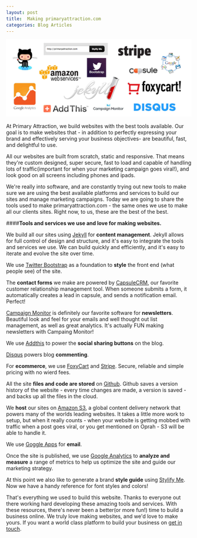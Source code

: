 ```yaml
---
layout: post
title:  Making primaryattraction.com
categories: Blog Articles
---
```





<img class="img-responsive" src="/img/tools.jpg">

At Primary Attraction, we build websites with the best tools available.  Our goal is to make websites that - in addition to perfectly expressing your brand and effectively serving your business objectives-  are beautiful, fast, and delightful to use.  

All our websites are built from scratch, static and responsive.  That means they're custom designed, super secure, fast to load and capable of handling lots of traffic(important for when your marketing campaign goes viral!), and look good on all screens including phones and ipads.

We're really into software, and are constantly trying out new tools to make sure we are using the best available platforms and services to build our sites and manage marketing campaigns.  Today we are going to share the tools used to make primaryattraction.com - the same ones we use to make all our clients sites.  Right now, to us, these are the best of the best.

####**Tools and services we use and love for making websites.**

We build all our sites using [Jekyll](http://www.jekyllrb.com) for **content management**.  Jekyll allows for full control of design and structure, and it's easy to integrate the tools and services we use.  We can build quickly and efficiently, and it's easy to iterate and evolve the site over time. 

We use [Twitter Bootstrap](http://getbootstrap.com/) as a foundation to **style** the front end (what people see) of the site.  

The **contact forms** we make are powered by [CapsuleCRM](http://capsulecrm.com/), our favorite customer relationship management tool.  When someone submits a form, it automatically creates a lead in capsule, and sends a notification email.  Perfect!

[Campaign Monitor](http://campaignmonitor.com) is definitely our favorite software for **newsletters**. Beautiful look and feel for your emails and well thought out list management, as well as great analytics. It's actually FUN making newsletters with Campaing Monitor!

We use [Addthis](http://www.addthis.com/) to power the **social sharing buttons** on the blog.

[Disqus](https://disqus.com/) powers blog **commenting**.

For **ecommerce**, we use [FoxyCart](http://foxycart.com) and [Stripe](http://stripe.com). Secure, reliable and simple pricing with no wierd fees.

All the site **files and code are stored** on [Github](http://www.github.com). Github saves a version history of the website - every time changes are made, a version is saved - and backs up all the files in the cloud.

We **host** our sites on [Amazon S3](http://aws.amazon.com/s3/), a global content delivery network that powers many of the worlds leading websites.  It takes a little more work to setup, but when it really counts - when your website is getting mobbed with traffic when a post goes viral, or you get mentioned on Oprah - S3 will be able to handle it. 

We use [Goggle Apps](http://www.google.com/enterprise/apps/business/) for **email**.

Once the site is published, we use [Google Analytics](http://www.google.com/analytics/) to **analyze and measure** a range of metrics to help us optimize the site and guide our marketing strategy.

At this point we also like to generate a brand **style guide** using [Stylify Me](http://stylifyme.com).  Now we have a handy reference for font styles and colors!

That's everything we used to build this website.  Thanks to everyone out there working hard developing these amazing tools and services.  With these resources, there's never been a better(or more fun!) time to build a business online.  We truly love making websites, and we'd love to make yours. If you want a world class platform to build your business on [get in touch](http://primaryattraction.com/contact/).








